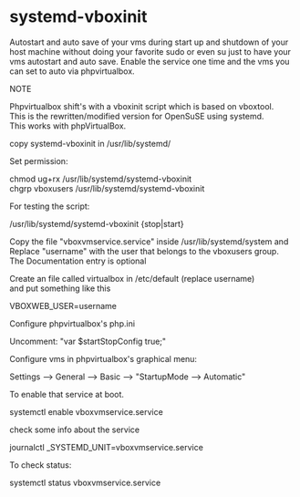 systemd-vboxinit
=============

Autostart and auto save of your vms during start up and shutdown of your host machine
without doing your favorite sudo or even su just to have your vms autostart and auto save.
Enable the service one time and the vms you can set to auto via phpvirtualbox.
                                          
  
NOTE                                                                                      
                                                                                            
Phpvirtualbox shift's with a vboxinit script which is based on vboxtool.                
This is the rewritten/modified version for  OpenSuSE using systemd.                     
This works with  phpVirtualBox.                                                         
                                                                                            
copy systemd-vboxinit  in /usr/lib/systemd/                                               
                                                                                            
Set permission:                                                                           
                                                                                            
  chmod ug+rx /usr/lib/systemd/systemd-vboxinit                                             
  chgrp vboxusers /usr/lib/systemd/systemd-vboxinit                                         
                                                                                            
For testing the script:                                                                   
                                                                                            
  /usr/lib/systemd/systemd-vboxinit {stop|start}                                           

                                                                                            
Copy the file  "vboxvmservice.service" inside /usr/lib/systemd/system and                  
Replace "username" with the user that belongs to the vboxusers group.                      
The Documentation entry is optional                                                        
                                                                                            
Create an file called virtualbox in /etc/default (replace username)                       
and put something like this                                                                
                                                                                            
  VBOXWEB_USER=username                                                                     
                                                                                            

Configure phpvirtualbox's php.ini                                                         
                                                                                            
  Uncomment: "var $startStopConfig  true;"                                                  
                                                                                            
Configure vms in phpvirtualbox's graphical menu:                                          
                                                                                            
  Settings --> General --> Basic --> "StartupMode --> Automatic"                            
                                                                                             
To enable that service at boot.                                                           
                                                                                            
  systemctl enable vboxvmservice.service                                                    
                
check some info about the service

  journalctl _SYSTEMD_UNIT=vboxvmservice.service                                            
                                                                                            
To check status:                                                                          
                                                                                            
  systemctl status vboxvmservice.service                                                   
                                                                                        
